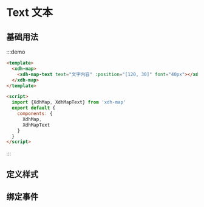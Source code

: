 # Text 文本

## 基础用法

:::demo
```html
<template>
  <xdh-map>
    <xdh-map-text text="文字内容" :position="[120, 30]" font="40px"></xdh-map-text>
  </xdh-map>
</template>

<script>
  import {XdhMap, XdhMapText} from 'xdh-map'
  export default {
    components: {
      XdhMap,
      XdhMapText
    }
  }
</script>
```
:::

## 定义样式

## 绑定事件
